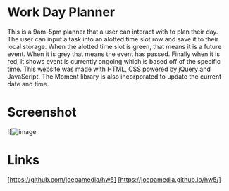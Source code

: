# Work Day Planner
This is a 9am-5pm planner that a user can interact with to plan their day. The user can input a task into an alotted time slot row and save it to their local storage. When the alotted time slot is green, that means it is a future event. When it is grey that means the event has passed. Finally when it is red, it shows event is currently ongoing which is based off of the specific time. This website was made with HTML, CSS powered by jQuery and JavaScript. The Moment library is also incorporated to update the current date and time. 


# Screenshot
![![image](https://user-images.githubusercontent.com/95255407/150716574-1a53203f-daba-4924-b269-dc72971bb72b.png)


# Links
 [https://github.com/joepamedia/hw5]
 [https://joepamedia.github.io/hw5/]
